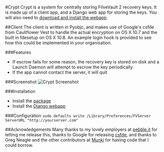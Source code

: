 #Crypt
Crypt is a system for centrally storing FilveVault 2 recovery keys. It is made up of a client app, and a Django web app for storing the keys. You will also need to [download and install the webapp](https://github.com/grahamgilbert/Crypt-Server).

##Client
The client is written in Pyobjc, and makes use of Google's csfde from Cauliflower Vest to handle the actual encryption on OS X 10.7 and the built in fdesetup on OS X 10.8. An example login hook is provided to see how this could be implemented in your organisation. 

###Features
- If escrow fails for some reason, the recovery key is stored on disk and a Launch Daemon will attempt to escrow the key periodically.
- If the app cannot contact the server, it will quit

###Screenshot
![Crypt Screenshot](https://raw.github.com/grahamgilbert/Crypt/master/Screenshot.png)

###Installation
- Install the [package](https://github.com/grahamgilbert/Crypt/raw/master/Build/Crypt_Client.pkg) 
- Install the [Django webapp](https://github.com/grahamgilbert/Crypt-Server)

###Configuration
``sudo defaults write /Library/Preferences/FVServer ServerURL "http://yourserver.com"``

##Acknowledgements
Many thanks to my lovely employers at [pebble.it](http://pebbleit.com) for letting me release this, thanks to Google for releasing [csfde](http://code.google.com/p/cauliflowervest/), and thanks to Greg Neagle and the other contributors at [Munki](http://code.google.com/p/munki/) for having code that I could borrow.